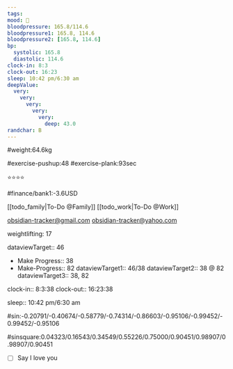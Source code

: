 ```yaml
---
tags:
mood: 🙂
bloodpressure: 165.8/114.6
bloodpressure1: 165.8, 114.6
bloodpressure2: [165.8, 114.6]
bp:
  systolic: 165.8
  diastolic: 114.6
clock-in: 8:3
clock-out: 16:23
sleep: 10:42 pm/6:30 am
deepValue:
  very:
    very:
      very:
        very:
          very:
            deep: 43.0
randchar: B
---
```


#weight:64.6kg

#exercise-pushup:48
#exercise-plank:93sec

⭐⭐⭐⭐

#finance/bank1:-3.6USD

[[todo_family|To-Do @Family]]
[[todo_work|To-Do @Work]]

obsidian-tracker@gmail.com
obsidian-tracker@yahoo.com

weightlifting: 17

dataviewTarget:: 46

- Make Progress:: 38
- Make-Progress:: 82
  dataviewTarget1:: 46/38
  dataviewTarget2:: 38 @ 82
  dataviewTarget3:: 38, 82

clock-in:: 8:3:38
clock-out:: 16:23:38

sleep:: 10:42 pm/6:30 am

#sin:-0.20791/-0.40674/-0.58779/-0.74314/-0.86603/-0.95106/-0.99452/-0.99452/-0.95106

#sinsquare:0.04323/0.16543/0.34549/0.55226/0.75000/0.90451/0.98907/0.98907/0.90451

- [ ] Say I love you
